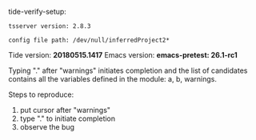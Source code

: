 tide-verify-setup:
```
tsserver version: 2.8.3

config file path: /dev/null/inferredProject2*
```

Tide version: **20180515.1417**
Emacs version: **emacs-pretest: 26.1-rc1**

Typing "." after "warnings" initiates completion and the list of candidates contains all the variables defined in the module: a, b, warnings.

Steps to reproduce:
1. put cursor after "warnings"
1. type "." to initiate completion
1. observe the bug

